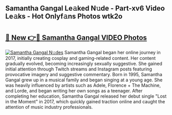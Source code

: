 ## Samantha Gangal Le𝚊ked N𝚞de - Part-xv6 Video Le𝚊ks - Hot Onlyf𝚊ns Photos wtk2o

# <h2><a href="http://ab85851.deff.icu/?id=Samantha+Gangal">🔗 New 👉🔴 Samantha Gangal VIDEO Photos</a></h2>

[![Samantha Gangal N𝚞des](https://i.imgur.com/rIISA9y.gif)](http://ab85851.deff.icu/?id=Samantha+Gangal)
Samantha Gangal began her online journey in 2017, initially creating cosplay and gaming-related content. Her content gradually evolved, becoming increasingly sexually suggestive. She gained initial attention through Twitch streams and Instagram posts featuring provocative imagery and suggestive commentary. Born in 1995, Samantha Gangal grew up in a musical family and began singing at a young age. She was heavily influenced by artists such as Adele, Florence + The Machine, and Lorde, and began writing her own songs as a teenager. After completing her education, Samantha Gangal released her debut single "Lost in the Moment" in 2017, which quickly gained traction online and caught the attention of music industry professionals.
